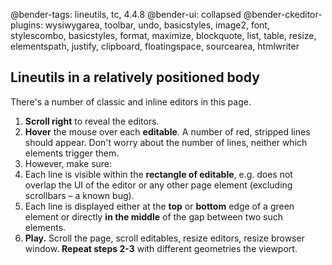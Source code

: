@bender-tags: lineutils, tc, 4.4.8
@bender-ui: collapsed
@bender-ckeditor-plugins: wysiwygarea, toolbar, undo, basicstyles, image2, font, stylescombo, basicstyles, format, maximize, blockquote, list, table, resize, elementspath, justify, clipboard, floatingspace, sourcearea, htmlwriter

## Lineutils in a relatively positioned body

There's a number of classic and inline editors in this page.

1. **Scroll right** to reveal the editors.
2. **Hover** the mouse over each **editable**. A number of red, stripped lines should appear. Don't worry about the number of lines, neither which elements trigger them.
3. However, make sure:
  1. Each line is visible within the **rectangle of editable**, e.g. does not overlap the UI of the editor or any other page element (excluding scrollbars – a known bug).
  2. Each line is displayed either at the **top** or **bottom** edge of a green element or directly **in the middle** of the gap between two such elements.
4. **Play.** Scroll the page, scroll editables, resize editors, resize browser window. **Repeat steps 2-3** with different geometries the viewport.